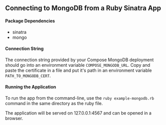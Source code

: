 ## Connecting to MongoDB from a Ruby Sinatra App

#### Package Dependencies
* sinatra
* mongo

#### Connection String
The connection string provided by your Compose MongoDB deployment should go into an environment variable `COMPOSE_MONGODB_URL`. Copy and paste the certificate in a file and put it's path in an environment variable `PATH_TO_MONGODB_CERT`.

#### Running the Application
To run the app from the command-line, use the `ruby example-mongodb.rb` command in the same directory as the ruby file.

The application will be served on 127.0.0.1:4567 and can be opened in a browser.
